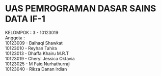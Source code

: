 # UAS PEMROGRAMAN DASAR SAINS DATA IF-1
KELOMPOK : 3 - 10123019 <br>
Anggota :
    <br>10123009 - Baihaqi Shawkat
    <br>10123010 - Reyhan Tahira
    <br>10123013 - Dhaffa Khairu M.R.T
    <br>10123019 - Cheryl Jessica Oktavia
    <br>10123025 - M Faiq Nurhathurraji
    <br>10123040 - Rikza Danan Irdian
